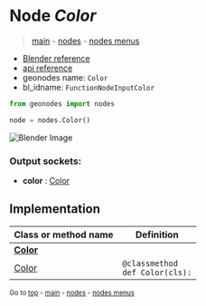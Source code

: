 # Node *Color*

> [main](../structure.md) - [nodes](nodes.md) - [nodes menus](nodes_menus.md)

- [Blender reference](https://docs.blender.org/manual/en/latest/modeling/geometry_nodes/input/color.html)
- [api reference](https://docs.blender.org/api/current/bpy.types.FunctionNodeInputColor.html)
- geonodes name: `Color`
- bl_idname: `FunctionNodeInputColor`

```python
from geonodes import nodes

node = nodes.Color()
```

![Blender Image](https://docs.blender.org/manual/en/latest/_images/node-types_FunctionNodeInputColor.webp)

### Output sockets:

- **color** : [Color](Color.md)

## Implementation

| Class or method name | Definition |
|----------------------|------------|
| **[Color](Color.md)** |
| [Color](Color.md#Color-classmethod) | `@classmethod`<br> `def Color(cls):` |

<sub>Go to [top](#node-Color) - [main](../structure.md) - [nodes](nodes.md) - [nodes menus](nodes_menus.md)</sub>

